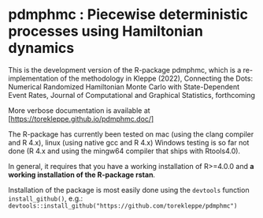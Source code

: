 # pdmphmc : Piecewise deterministic processes using Hamiltonian dynamics



This is the development version of the R-package pdmphmc, which is a re-implementation of the methodology in Kleppe (2022), Connecting the Dots: Numerical Randomized Hamiltonian Monte Carlo with State-Dependent Event Rates, Journal of Computational and Graphical Statistics, forthcoming


More verbose documentation is available at [https://torekleppe.github.io/pdmphmc.doc/]

The R-package has currently been tested on mac (using the clang compiler and R 4.x), linux (using native gcc and R 4.x) 
Windows testing is so far not done (R 4.x and using the mingw64 compiler that ships with Rtools4.0). 

In general, it requires that you have a working installation of R>=4.0.0 and **a working installation of the R-package rstan**.

Installation of the package is most easily done using the `devtools` function `install_github()`, e.g.: ```devtools::install_github("https://github.com/torekleppe/pdmphmc")```





